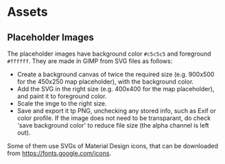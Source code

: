 # Assets

## Placeholder Images

The placeholder images have background color `#c5c5c5` and foreground `#ffffff`. They are made in GIMP from SVG files as follows:

- Create a background canvas of twice the required size (e.g. 900x500 for the 450x250 map placeholder), with the background color.
- Add the SVG in the right size (e.g. 400x400 for the map placeholder), and paint it to foreground color.
- Scale the imge to the right size.
- Save and export it tp PNG, unchecking any stored info, such as Exif or color profile. If the image does not need to be transparant, do check 'save background color' to reduce file size (the alpha channel is left out).

Some of them use SVGs of Material Design icons, that can be downloaded from <https://fonts.google.com/icons>.
